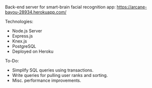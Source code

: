Back-end server for smart-brain facial recognition app: https://arcane-bayou-28934.herokuapp.com/

Technologies:

- Node.js Server
- Express.js
- Knex.js
- PostgreSQL
- Deployed on Heroku

To-Do:

- Simplify SQL queries using transactions.
- Write queries for pulling user ranks and sorting.
- Misc. performance improvements.
